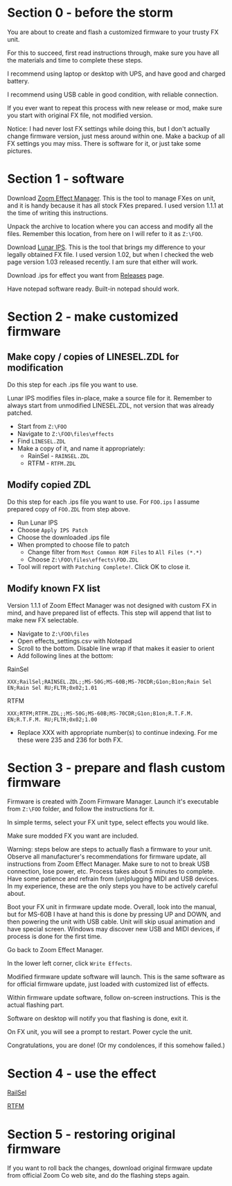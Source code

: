 # Section 0 - before the storm
You are about to create and flash a customized firmware to your trusty FX unit.

For this to succeed, first read instructions through, make sure you have all the materials and time to complete these steps.

I recommend using laptop or desktop with UPS, and have good and charged battery.

I recommend using USB cable in good condition, with reliable connection.

If you ever want to repeat this process with new release or mod, make sure you start with original FX file, not modified version.

Notice: I had never lost FX settings while doing this, but I don't actually change firmware version, just mess around within one. Make a backup of all FX settings you may miss. There is software for it, or just take some pictures.

# Section 1 - software
Download [Zoom Effect Manager](https://vk.com/zoomeffectmanager). This is the tool to manage FXes on unit, and it is handy because it has all stock FXes prepared. I used version 1.1.1 at the time of writing this instructions.

Unpack the archive to location where you can access and modify all the files. Remember this location, from here on I will refer to it as `Z:\FOO`.

Download [Lunar IPS](http://fusoya.eludevisibility.org/lips/index.html). This is the tool that brings my difference to your legally obtained FX file. I used version 1.02, but when I checked the web page version 1.03 released recently. I am sure that either will work.

Download .ips for effect you want from [Releases](https://github.com/ELynx/zoom-fx-modding/releases) page.

Have notepad software ready. Built-in notepad should work.

# Section 2 - make customized firmware
## Make copy / copies of LINESEL.ZDL for modification
Do this step for each .ips file you want to use.

Lunar IPS modifies files in-place, make a source file for it. Remember to always start from unmodified LINESEL.ZDL, not version that was already patched.

* Start from `Z:\FOO`
* Navigate to `Z:\FOO\files\effects`
* Find `LINESEL.ZDL`
* Make a copy of it, and name it appropriately:
  * RainSel - `RAINSEL.ZDL`
  * RTFM - `RTFM.ZDL`

## Modify copied ZDL
Do this step for each .ips file you want to use. For `FOO.ips` I assume prepared copy of `FOO.ZDL` from step above.

* Run Lunar IPS
* Choose `Apply IPS Patch`
* Choose the downloaded .ips file
* When prompted to choose file to patch
  * Change filter from `Most Common ROM Files` to `All Files (*.*)`
  * Choose `Z:\FOO\files\effects\FOO.ZDL`
* Tool will report with `Patching Complete!`. Click OK to close it.

## Modify known FX list
Version 1.1.1 of Zoom Effect Manager was not designed with custom FX in mind, and have prepared list of effects. This step will append that list to make new FX selectable.

* Navigate to `Z:\FOO\files`
* Open effects_settings.csv with Notepad
* Scroll to the bottom. Disable line wrap if that makes it easier to orient
* Add following lines at the bottom:

RainSel

`XXX;RailSel;RAINSEL.ZDL;;MS-50G;MS-60B;MS-70CDR;G1on;B1on;Rain Sel EN;Rain Sel RU;FLTR;0x02;1.01`

RTFM

`XXX;RTFM;RTFM.ZDL;;MS-50G;MS-60B;MS-70CDR;G1on;B1on;R.T.F.M. EN;R.T.F.M. RU;FLTR;0x02;1.00`

* Replace XXX with appropriate number(s) to continue indexing. For me these were 235 and 236 for both FX.

# Section 3 - prepare and flash custom firmware
Firmware is created with Zoom Firmware Manager. Launch it's executable from `Z:\FOO` folder, and follow the instructions for it.

In simple terms, select your FX unit type, select effects you would like.

Make sure modded FX you want are included.

Warning: steps below are steps to actually flash a firmware to your unit. Observe all manufacturer's recommendations for firmware update, all instructions from Zoom Effect Manager. Make sure to not to break USB connection, lose power, etc. Process takes about 5 minutes to complete. Have some patience and refrain from (un)plugging MIDI and USB devices. In my experience, these are the only steps you have to be actively careful about.

Boot your FX unit in firmware update mode. Overall, look into the manual, but for MS-60B I have at hand this is done by pressing UP and DOWN, and then powering the unit with USB cable. Unit will skip usual animation and have special screen. Windows may discover new USB and MIDI devices, if process is done for the first time.

Go back to Zoom Effect Manager.

In the lower left corner, click `Write Effects`.

Modified firmware update software will launch. This is the same software as for official firmware update, just loaded with customized list of effects.

Within firmware update software, follow on-screen instructions. This is the actual flashing part.

Software on desktop will notify you that flashing is done, exit it.

On FX unit, you will see a prompt to restart. Power cycle the unit.

Congratulations, you are done! (Or my condolences, if this somehow failed.)

# Section 4 - use the effect
[RailSel](RainSel.en.md)

[RTFM](RTFM.en.md)

# Section 5 - restoring original firmware
If you want to roll back the changes, download original firmware update from official Zoom Co web site, and do the flashing steps again.
